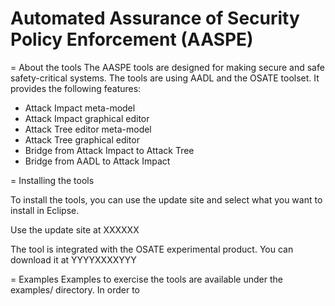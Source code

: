 Automated Assurance of Security Policy Enforcement (AASPE)
==========================================================


= About the tools
The AASPE tools are designed for making secure and safe safety-critical systems. The tools are using AADL and the OSATE toolset. It provides the following features:
 - Attack Impact meta-model
 - Attack Impact graphical editor
 - Attack Tree editor meta-model
 - Attack Tree graphical editor
 - Bridge from Attack Impact to Attack Tree
 - Bridge from AADL to Attack Impact


= Installing the tools

To install the tools, you can use the update site
and select what you want to install in Eclipse.

Use the update site at XXXXXX

The tool is integrated with the OSATE experimental product. You can download it at YYYYXXXXYYY


= Examples
Examples to exercise the tools are available under
the examples/ directory. In order to
